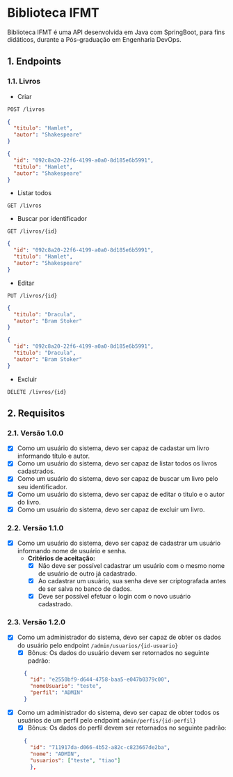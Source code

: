 # Biblioteca IFMT

Biblioteca IFMT é uma API desenvolvida em Java com SpringBoot, para fins didáticos, durante a Pós-graduação em Engenharia DevOps.

## 1. Endpoints

### 1.1. Livros

- Criar
```sh
POST /livros
```
```json
{
  "titulo": "Hamlet",
  "autor": "Shakespeare"
}
```
```json
{
  "id": "092c8a20-22f6-4199-a0a0-8d185e6b5991",
  "titulo": "Hamlet",
  "autor": "Shakespeare"
}
```
- Listar todos
```
GET /livros
```
- Buscar por identificador
```
GET /livros/{id}
```
```json
{
  "id": "092c8a20-22f6-4199-a0a0-8d185e6b5991",
  "titulo": "Hamlet",
  "autor": "Shakespeare"
}
```
- Editar
```
PUT /livros/{id}
```
```json
{
  "titulo": "Dracula",
  "autor": "Bram Stoker"
}
```
```json
{
  "id": "092c8a20-22f6-4199-a0a0-8d185e6b5991",
  "titulo": "Dracula",
  "autor": "Bram Stoker"
}
```
- Excluir
```
DELETE /livros/{id}
```

## 2. Requisitos

### 2.1. Versão 1.0.0

- [x] Como um usuário do sistema, devo ser capaz de cadastar um livro informando título e autor.
- [x] Como um usuário do sistema, devo ser capaz de listar todos os livros cadastrados.
- [x] Como um usuário do sistema, devo ser capaz de buscar um livro pelo seu identificador.
- [x] Como um usuário do sistema, devo ser capaz de editar o titulo e o autor do livro.
- [x] Como um usuário do sistema, devo ser capaz de excluir um livro.

### 2.2. Versão 1.1.0

- [x] Como um usuário do sistema, devo ser capaz de cadastrar um usuário informando nome de usuário e senha.
  - **Critérios de aceitação:**
    - [x] Não deve ser possível cadastrar um usuário com o mesmo nome de usuário de outro já cadastrado.
    - [x] Ao cadastrar um usuário, sua senha deve ser criptografada antes de ser salva no banco de dados.
    - [x] Deve ser possível efetuar o login com o novo usuário cadastrado.

### 2.3. Versão 1.2.0

- [x] Como um administrador do sistema, devo ser capaz de obter os dados do usuário pelo endpoint `/admin/usuarios/{id-usuario}`
  - [x] Bônus: Os dados do usuário devem ser retornados no seguinte padrão:
  ```json
    {
      "id": "e2550bf9-d644-4758-baa5-e047b0379c00",
      "nomeUsuario": "teste",
      "perfil": "ADMIN"
    }
  ```
- [x] Como um administrador do sistema, devo ser capaz de obter todos os usuários de um perfil pelo endpoint `admin/perfis/{id-perfil}`
  - [x] Bônus: Os dados do perfil devem ser retornados no seguinte padrão:
  ```json
    {
      "id": "711917da-d066-4b52-a82c-c823667de2ba",
      "nome": "ADMIN",
      "usuarios": ["teste", "tiao"]
	  },
  ```
